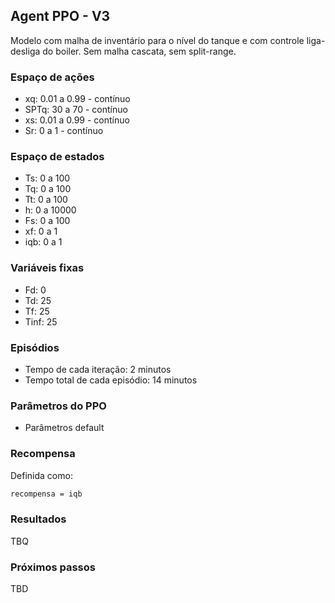 ## Agent PPO - V3

Modelo com malha de inventário para o nível do tanque e com controle liga-desliga do boiler. Sem malha cascata, sem split-range.

### Espaço de ações

- xq: 0.01 a 0.99 - contínuo
- SPTq: 30 a 70 - contínuo
- xs: 0.01 a 0.99 - contínuo
- Sr: 0 a 1 - contínuo

### Espaço de estados

- Ts: 0 a 100
- Tq: 0 a 100
- Tt: 0 a 100
- h: 0 a 10000
- Fs: 0 a 100
- xf: 0 a 1
- iqb: 0 a 1

### Variáveis fixas

- Fd: 0
- Td: 25
- Tf: 25
- Tinf: 25

### Episódios

- Tempo de cada iteração: 2 minutos
- Tempo total de cada episódio: 14 minutos

### Parâmetros do PPO

- Parâmetros default

### Recompensa

Definida como:

```bash
recompensa = iqb
```

### Resultados

TBQ

### Próximos passos

TBD
